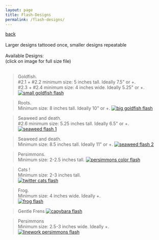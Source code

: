 ```yaml
---
layout: page
title: Flash-Designs
permalink: /flash-designs/
---
```

<a href="/">back</a>
<br>
<br>
Larger designs tattooed once, smaller designs repeatable
<br><br>
Available Designs:  
(click on image for full size file)
<br><br>

> Goldfish.  
> #2.1 + #2.2 minimum size: 5 inches tall. Ideally 7.5" or +.  
> #2.3 + #2.4 minimum size: 4 inches wide. Ideally 5.25" or +.  
>[![small goldfish flash](/images/flash/goldfish-flash-web.jpg)](https://frogsfrogs.github.io/images/flash/goldfish-flash-web.jpg)
  
> Roots.  
> Minimum size: 8 inches tall. Ideally 10" or +. 
> [![big goldfish flash](/images/flash/goldfish-flash-2-web.jpg)](https://frogsfrogs.github.io/images/flash/goldfish-flash-2-web.jpg)
  
> Seaweed and death.  
> #2.6 minimum size: 5.25 inches tall. Ideally 6.5" or +.
>[![seaweed flash 1](/images/flash/seaweed-flash-1.jpg)](https://frogsfrogs.github.io/images/flash/seaweed-flash-1.jpg)

> Seaweed and death.  
> Minimum size: 8.5 inches tall. Ideally 11" or +.
>[![seaweed flash 2](/images/flash/seaweed-flash-2.jpg)](https://frogsfrogs.github.io/images/flash/seaweed-flash-2.jpg)

> Persimmons.  
> Minimum size: 2-2.5 inches tall. 
>[![persimmons color flash](/images/flash/persimmons-color-brush-1-web.jpg)](https://frogsfrogs.github.io/images/flash/persimmons-color-brush-1-web.jpg)
  
> Cats !  
> Minimum size: 2-3 inches tall.  
>[![twitter cats flash](/images/flash/twitter-cats-flash.png)](https://frogsfrogs.github.io/images/flash/twitter-cats-flash.png)
  
> Frog.  
> Minimum size: 4 inches wide. Ideally +.  
>[![frog flash](/images/flash/frog.png)](https://frogsfrogs.github.io/images/flash/frog.png)
  
> Gentle Frens
>[![capybara flash](/images/flash/gentle-frens.jpg)](https://frogsfrogs.github.io/images/flash/gentle-frens.jpg)
  
> Persimmons  
> Minimum size: 2.5-3 inches wide. Ideally +.  
>[![linework persimmons flash](/images/flash/persimmons-lines.jpg)](https://frogsfrogs.github.io/images/flash/persimmons-lines.jpg)